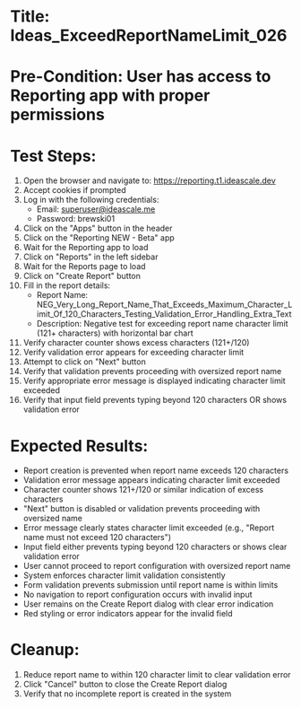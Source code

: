 # Title: Ideas_ExceedReportNameLimit_026

# Pre-Condition: User has access to Reporting app with proper permissions

# Test Steps:
1. Open the browser and navigate to: https://reporting.t1.ideascale.dev
2. Accept cookies if prompted
3. Log in with the following credentials:
   - Email: superuser@ideascale.me
   - Password: brewski01
4. Click on the "Apps" button in the header
5. Click on the "Reporting NEW - Beta" app
6. Wait for the Reporting app to load
7. Click on "Reports" in the left sidebar
8. Wait for the Reports page to load
9. Click on "Create Report" button
10. Fill in the report details:
    - Report Name: NEG_Very_Long_Report_Name_That_Exceeds_Maximum_Character_Limit_Of_120_Characters_Testing_Validation_Error_Handling_Extra_Text
    - Description: Negative test for exceeding report name character limit (121+ characters) with horizontal bar chart
11. Verify character counter shows excess characters (121+/120)
12. Verify validation error appears for exceeding character limit
13. Attempt to click on "Next" button
14. Verify that validation prevents proceeding with oversized report name
15. Verify appropriate error message is displayed indicating character limit exceeded
16. Verify that input field prevents typing beyond 120 characters OR shows validation error

# Expected Results:
- Report creation is prevented when report name exceeds 120 characters
- Validation error message appears indicating character limit exceeded
- Character counter shows 121+/120 or similar indication of excess characters
- "Next" button is disabled or validation prevents proceeding with oversized name
- Error message clearly states character limit exceeded (e.g., "Report name must not exceed 120 characters")
- Input field either prevents typing beyond 120 characters or shows clear validation error
- User cannot proceed to report configuration with oversized report name
- System enforces character limit validation consistently
- Form validation prevents submission until report name is within limits
- No navigation to report configuration occurs with invalid input
- User remains on the Create Report dialog with clear error indication
- Red styling or error indicators appear for the invalid field

# Cleanup:
1. Reduce report name to within 120 character limit to clear validation error
2. Click "Cancel" button to close the Create Report dialog
3. Verify that no incomplete report is created in the system